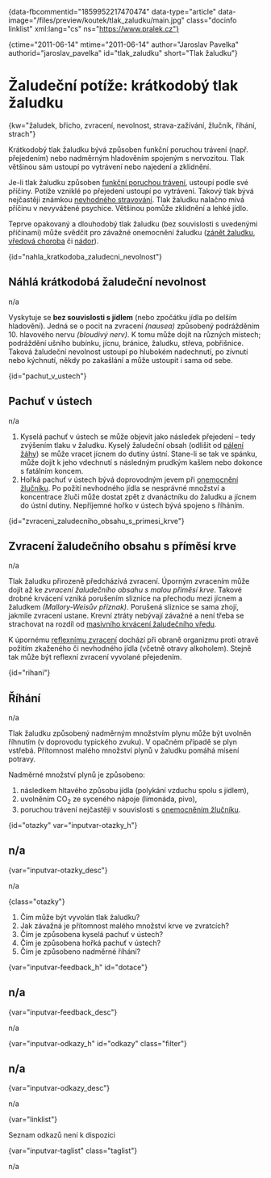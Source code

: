 
{data-fbcommentid="1859952217470474" data-type="article" data-image="/files/preview/koutek/tlak_zaludku/main.jpg" class="docinfo linklist" xml:lang="cs" ns="https://www.pralek.cz"}

{ctime="2011-06-14" mtime="2011-06-14" author="Jaroslav Pavelka" authorid="jaroslav\_pavelka" id="tlak\_zaludku" short="Tlak žaludku"}

# Žaludeční potíže: krátkodobý tlak žaludku

<!-- generated attribute kw by user_udpatekw.sh on 2020-04-17, do not edit -->

{kw="žaludek, břicho, zvracení, nevolnost, strava-zažívání, žlučník, říhání, strach"}

Krátkodobý tlak žaludku bývá způsoben funkční poruchou trávení (např. přejedením) nebo nadměrným hladověním spojeným s nervozitou. Tlak většinou sám ustoupí po vytrávení nebo najedení a zklidnění.

Je-li tlak žaludku způsoben [funkční poruchou trávení][1], ustoupí podle své příčiny. Potíže vzniklé po přejedení ustoupí po vytrávení. Takový tlak bývá nejčastěji známkou [nevhodného stravování][2]. Tlak žaludku nalačno mívá příčinu v nevyvážené psychice. Většinou pomůže zklidnění a lehké jídlo.

Teprve opakovaný a dlouhodobý tlak žaludku (bez souvislosti s uvedenými příčinami) může svědčit pro závažné onemocnění žaludku ([zánět žaludku][3], [vředová choroba][4] či [nádor][5]).

{id="nahla\_kratkodoba\_zaludecni_nevolnost"}

## Náhlá krátkodobá žaludeční nevolnost

n/a

Vyskytuje se **bez souvislosti s jídlem** (nebo zpočátku jídla po delším hladovění). Jedná se o pocit na zvracení _(nausea)_ způsobený podrážděním 10. hlavového nervu _(bloudivý nerv)_. K tomu může dojít na různých místech; podráždění ušního bubínku, jícnu, bránice, žaludku, střeva, pobřišnice. Taková žaludeční nevolnost ustoupí po hlubokém nadechnutí, po zívnutí nebo kýchnutí, někdy po zakašlání a může ustoupit i sama od sebe.

{id="pachut\_v\_ustech"}

## Pachuť v ústech

n/a

  1. Kyselá pachuť v ústech se může objevit jako následek přejedení – tedy zvýšením tlaku v žaludku. Kyselý žaludeční obsah (odlišit od [pálení žáhy][3]) se může vracet jícnem do dutiny ústní. Stane-li se tak ve spánku, může dojít k jeho vdechnutí s následným prudkým kašlem nebo dokonce s fatálním koncem.
  2. Hořká pachuť v ústech bývá doprovodným jevem při [onemocnění žlučníku][6]. Po požití nevhodného jídla se nesprávné množství a koncentrace žluči může dostat zpět z dvanáctníku do žaludku a jícnem do ústní dutiny. Nepříjemné hořko v ústech bývá spojeno s říháním.

{id="zvraceni\_zaludecniho\_obsahu\_s\_primesi_krve"}

## Zvracení žaludečního obsahu s příměsí krve

n/a

Tlak žaludku přirozeně předcházívá zvracení. Úporným zvracením může dojít až ke _zvracení žaludečního obsahu s malou příměsí krve_. Takové drobné krvácení vzniká porušením sliznice na přechodu mezi jícnem a žaludkem _(Mallory-Weisův příznak)_. Porušená sliznice se sama zhojí, jakmile zvracení ustane. Krevní ztráty nebývají závažné a není třeba se strachovat na rozdíl od [masivního krvácení žaludečního vředu][5].

K úpornému [reflexnímu zvracení][1] dochází při obraně organizmu proti otravě požitím zkaženého či nevhodného jídla (včetně otravy alkoholem). Stejně tak může být reflexní zvracení vyvolané přejedením.

{id="rihani"}

## Říhání

n/a

Tlak žaludku způsobený nadměrným množstvím plynu může být uvolněn říhnutím (v doprovodu typického zvuku). V opačném případě se plyn vstřebá. Přítomnost malého množství plynů v žaludku pomáhá mísení potravy.

Nadměrné množství plynů je způsobeno:

  1. následkem hltavého způsobu jídla (polykání vzduchu spolu s jídlem),
  2. uvolněním CO<sub>2</sub> ze syceného nápoje (limonáda, pivo),
  3. poruchou trávení nejčastěji v souvislosti s [onemocněním žlučníku][6].

{id="otazky" var="inputvar-otazky_h"}

## n/a

{var="inputvar-otazky_desc"}

n/a

{class="otazky"}

  1. Čím může být vyvolán tlak žaludku?
  2. Jak závažná je přítomnost malého množství krve ve zvratcích?
  3. Čím je způsobena kyselá pachuť v ústech?
  4. Čím je způsobena hořká pachuť v ústech?
  5. Čím je způsobeno nadměrné říhání?

{var="inputvar-feedback_h" id="dotace"}

## n/a

{var="inputvar-feedback_desc"}

n/a

{var="inputvar-odkazy_h" id="odkazy" class="filter"}

## n/a

{var="inputvar-odkazy_desc"}

n/a

{var="linklist"}

Seznam odkazů není k dispozici

{var="inputvar-taglist" class="taglist"}

n/a

 [1]: funkcni_poruchy_traveni
 [2]: stravovaci_navyky
 [3]: bolest_zaludku
 [4]: zaludecni_vredy
 [5]: komplikace_vredu
 [6]: zlucove_kameny

